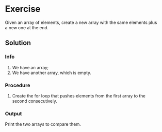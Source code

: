 # Exercise

Given an array of elements, create a new array with the same elements plus a new one at the end.

## Solution

### Info

1. We have an array;
2. We have another array, which is empty.

### Procedure

1. Create the for loop that pushes elements from the first array to the second consecutively.

### Output

Print the two arrays to compare them.